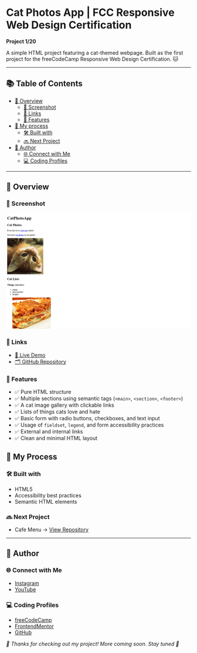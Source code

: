 # Cat Photos App | FCC Responsive Web Design Certification

**Project 1/20**

A simple HTML project featuring a cat-themed webpage. Built as the first project for the freeCodeCamp Responsive Web Design Certification. 🐱

---

## 📚 Table of Contents

- [🔎 Overview](#-overview)
  - [📸 Screenshot](#-screenshot)
  - [🔗 Links](#-links)
  - [📌 Features](#-features)
- [🧠 My process](#-my-process)
  - [🛠️ Built with](#️-built-with)
  - [🔜 Next Project](#-next-project)
- [👤 Author](#-author)
  - [🌐 Connect with Me](#-connect-with-me)
  - [💻 Coding Profiles](#-coding-profiles)

---

## 🔎 Overview

### 📸 Screenshot

![screenshot of webpage](./assets/screenshot.jpg)

### 🔗 Links

 - [🔴 Live Demo](https://dalascript.github.io/cat-photos-app/)
 - [🗂️ GitHub Repository](https://github.com/DalaScript/cat-photos-app)

### 📌 Features

 - ✅ Pure HTML structure
 - ✅ Multiple sections using semantic tags (`<main>`, `<section>`, `<footer>`)
 - ✅ A cat image gallery with clickable links
 - ✅ Lists of things cats love and hate
 - ✅ Basic form with radio buttons, checkboxes, and text input
 - ✅ Usage of `fieldset`, `legend`, and form accessibility practices
 - ✅ External and internal links
 - ✅ Clean and minimal HTML layout

## 🧠 My Process

### 🛠️ Built with

 - HTML5
 - Accessibility best practices
 - Semantic HTML elements

### 🔜 Next Project

 - Cafe Menu → [View Repository](https://github.com/DalaScript/cafe-menu)

---

## 👤 Author

### 🌐 Connect with Me

 - [Instagram](https://www.instagram.com/DalaScript)
 - [YouTube](https://www.youtube.com/@DalaScript)

### 💻 Coding Profiles

 - [freeCodeCamp](https://www.freecodecamp.org/DalaScript)
 - [FrontendMentor](https://www.frontendmentor.io/profile/DalaScript)
 - [GitHub](https://github.com/DalaScript)

*🙌 Thanks for checking out my project! More coming soon. Stay tuned 🚀*